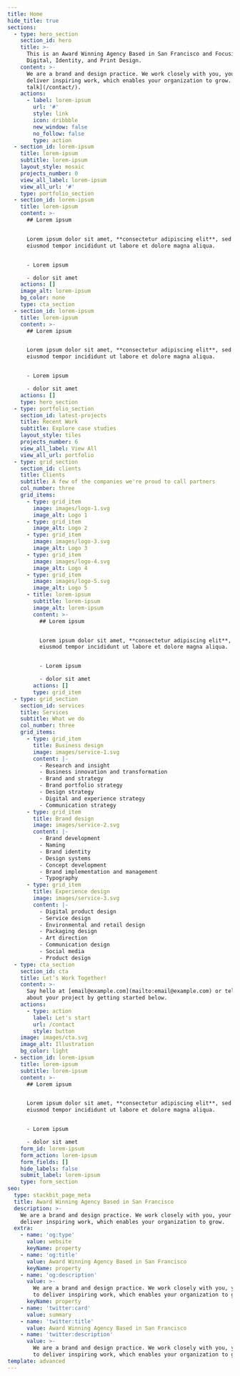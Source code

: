 ```yaml
---
title: Home
hide_title: true
sections:
  - type: hero_section
    section_id: hero
    title: >-
      This is an Award Winning Agency Based in San Francisco and Focusing on
      Digital, Identity, and Print Design.
    content: >-
      We are a brand and design practice. We work closely with you, your team to
      deliver inspiring work, which enables your organization to grow. [Let's
      talk](/contact/).
    actions:
      - label: lorem-ipsum
        url: '#'
        style: link
        icon: dribbble
        new_window: false
        no_follow: false
        type: action
  - section_id: lorem-ipsum
    title: lorem-ipsum
    subtitle: lorem-ipsum
    layout_style: mosaic
    projects_number: 0
    view_all_label: lorem-ipsum
    view_all_url: '#'
    type: portfolio_section
  - section_id: lorem-ipsum
    title: lorem-ipsum
    content: >-
      ## Lorem ipsum


      Lorem ipsum dolor sit amet, **consectetur adipiscing elit**, sed do
      eiusmod tempor incididunt ut labore et dolore magna aliqua.


      - Lorem ipsum

      - dolor sit amet
    actions: []
    image_alt: lorem-ipsum
    bg_color: none
    type: cta_section
  - section_id: lorem-ipsum
    title: lorem-ipsum
    content: >-
      ## Lorem ipsum


      Lorem ipsum dolor sit amet, **consectetur adipiscing elit**, sed do
      eiusmod tempor incididunt ut labore et dolore magna aliqua.


      - Lorem ipsum

      - dolor sit amet
    actions: []
    type: hero_section
  - type: portfolio_section
    section_id: latest-projects
    title: Recent Work
    subtitle: Explore case studies
    layout_style: tiles
    projects_number: 6
    view_all_label: View All
    view_all_url: portfolio
  - type: grid_section
    section_id: clients
    title: Clients
    subtitle: A few of the companies we're proud to call partners
    col_number: three
    grid_items:
      - type: grid_item
        image: images/logo-1.svg
        image_alt: Logo 1
      - type: grid_item
        image_alt: Logo 2
      - type: grid_item
        image: images/logo-3.svg
        image_alt: Logo 3
      - type: grid_item
        image: images/logo-4.svg
        image_alt: Logo 4
      - type: grid_item
        image: images/logo-5.svg
        image_alt: Logo 5
      - title: lorem-ipsum
        subtitle: lorem-ipsum
        image_alt: lorem-ipsum
        content: >-
          ## Lorem ipsum


          Lorem ipsum dolor sit amet, **consectetur adipiscing elit**, sed do
          eiusmod tempor incididunt ut labore et dolore magna aliqua.


          - Lorem ipsum

          - dolor sit amet
        actions: []
        type: grid_item
  - type: grid_section
    section_id: services
    title: Services
    subtitle: What we do
    col_number: three
    grid_items:
      - type: grid_item
        title: Business design
        image: images/service-1.svg
        content: |-
          - Research and insight
          - Business innovation and transformation
          - Brand and strategy
          - Brand portfolio strategy
          - Design strategy
          - Digital and experience strategy
          - Communication strategy
      - type: grid_item
        title: Brand design
        image: images/service-2.svg
        content: |-
          - Brand development
          - Naming
          - Brand identity
          - Design systems
          - Concept development
          - Brand implementation and management
          - Typography
      - type: grid_item
        title: Experience design
        image: images/service-3.svg
        content: |-
          - Digital product design
          - Service design
          - Environmental and retail design
          - Packaging design
          - Art direction
          - Communication design
          - Social media
          - Product design
  - type: cta_section
    section_id: cta
    title: Let’s Work Together!
    content: >-
      Say hello at [email@example.com](mailto:email@example.com) or tell us more
      about your project by getting started below.
    actions:
      - type: action
        label: Let's start
        url: /contact
        style: button
    image: images/cta.svg
    image_alt: Illustration
    bg_color: light
  - section_id: lorem-ipsum
    title: lorem-ipsum
    subtitle: lorem-ipsum
    content: >-
      ## Lorem ipsum


      Lorem ipsum dolor sit amet, **consectetur adipiscing elit**, sed do
      eiusmod tempor incididunt ut labore et dolore magna aliqua.


      - Lorem ipsum

      - dolor sit amet
    form_id: lorem-ipsum
    form_action: lorem-ipsum
    form_fields: []
    hide_labels: false
    submit_label: lorem-ipsum
    type: form_section
seo:
  type: stackbit_page_meta
  title: Award Winning Agency Based in San Francisco
  description: >-
    We are a brand and design practice. We work closely with you, your team to
    deliver inspiring work, which enables your organization to grow.
  extra:
    - name: 'og:type'
      value: website
      keyName: property
    - name: 'og:title'
      value: Award Winning Agency Based in San Francisco
      keyName: property
    - name: 'og:description'
      value: >-
        We are a brand and design practice. We work closely with you, your team
        to deliver inspiring work, which enables your organization to grow.
      keyName: property
    - name: 'twitter:card'
      value: summary
    - name: 'twitter:title'
      value: Award Winning Agency Based in San Francisco
    - name: 'twitter:description'
      value: >-
        We are a brand and design practice. We work closely with you, your team
        to deliver inspiring work, which enables your organization to grow.
template: advanced
---
```


